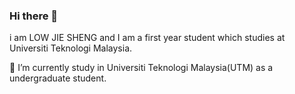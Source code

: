 ### Hi there 👋

<!--
**jiesheng4616/jiesheng4616** is a ✨ _special_ ✨ repository because its `README.md` (this file) appears on your GitHub profile.

Here are some ideas to get you started:

- 🔭 I’m currently working on ...
- 🌱 I’m currently learning ...
- 👯 I’m looking to collaborate on 
- 🤔 I’m looking for help with ...
- 💬 Ask me about any things
- 📫 How to reach me: ...
- 😄 Pronouns: ...

-->i am LOW JIE SHENG and I am a first year student which studies at Universiti Teknologi Malaysia.
🔭 I’m currently study in Universiti Teknologi Malaysia(UTM) as a undergraduate student.
